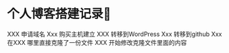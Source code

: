 # 个人博客搭建记录📝
XXX 申请域名
Xxx 购买主机建立
XXX 转移到WordPress
Xxx 转移到github
Xxx 在XXX 哪里直接克隆了一份文件
XXX 开始修改克隆文件里面的内容